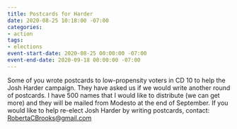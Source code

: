 ```yaml
---
title: Postcards for Harder
date: 2020-08-25 10:18:00 -07:00
categories:
- action
tags:
- elections
event-start-date: 2020-08-25 00:00:00 -07:00
event-end-date: 2020-09-18 00:00:00 -07:00
---
```


Some of you wrote postcards to low-propensity voters in CD 10 to help the Josh Harder campaign.  They have asked us if we would write another round of postcards.  I have 500 names that I would like to distribute (we can get more) and they will be mailed from Modesto at the end of September.  If you would like to help re-elect Josh Harder by writing postcards, contact:  RobertaCBrooks@gmail.com
